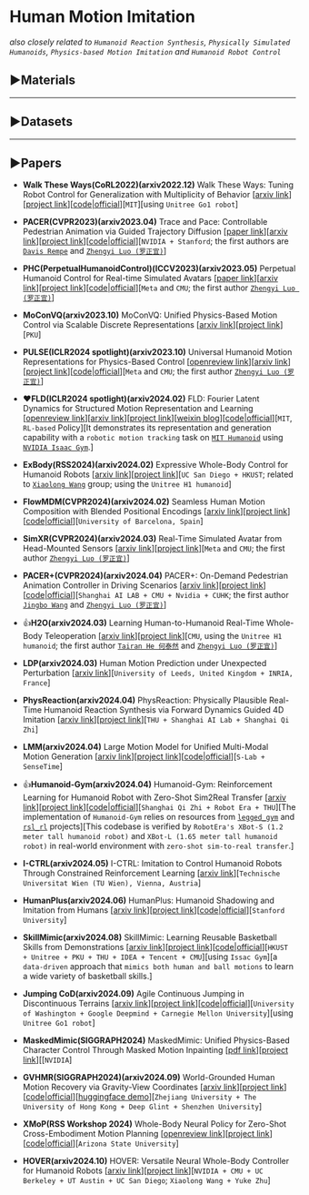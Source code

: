 # Human Motion Imitation
*also closely related to `Humanoid Reaction Synthesis`, `Physically Simulated Humanoids`, `Physics-based Motion Imitation` and `Humanoid Robot Control`*

## ▶Materials


***

## ▶Datasets


***

## ▶Papers

* **Walk These Ways(CoRL2022)(arxiv2022.12)** Walk These Ways: Tuning Robot Control for Generalization with Multiplicity of Behavior [[arxiv link](https://arxiv.org/abs/2212.03238)][[project link](https://gmargo11.github.io/walk-these-ways/)][[code|official](https://github.com/Improbable-AI/walk-these-ways)][`MIT`][using `Unitree Go1 robot`]

* **PACER(CVPR2023)(arxiv2023.04)** Trace and Pace: Controllable Pedestrian Animation via Guided Trajectory Diffusion [[paper link](http://openaccess.thecvf.com/content/CVPR2023/html/Rempe_Trace_and_Pace_Controllable_Pedestrian_Animation_via_Guided_Trajectory_Diffusion_CVPR_2023_paper.html)][[arxiv link](https://arxiv.org/abs/2304.01893)][[project link](https://research.nvidia.com/labs/toronto-ai/trace-pace/)][[code|official](https://github.com/nv-tlabs/pacer)][`NVIDIA + Stanford`; the first authors are [`Davis Rempe`](https://davrempe.github.io/) and [`Zhengyi Luo (罗正宜)`](https://www.zhengyiluo.com/)]

* **PHC(PerpetualHumanoidControl)(ICCV2023)(arxiv2023.05)** Perpetual Humanoid Control for Real-time Simulated Avatars [[paper link](https://openaccess.thecvf.com/content/ICCV2023/html/Luo_Perpetual_Humanoid_Control_for_Real-time_Simulated_Avatars_ICCV_2023_paper.html)][[arxiv link](https://arxiv.org/abs/2305.06456)][[project link](https://www.zhengyiluo.com/PHC-Site/)][[code|official](https://github.com/ZhengyiLuo/PerpetualHumanoidControl)][`Meta` and `CMU`; the first author [`Zhengyi Luo (罗正宜)`](https://www.zhengyiluo.com/)]

* **MoConVQ(arxiv2023.10)** MoConVQ: Unified Physics-Based Motion Control via Scalable Discrete Representations [[arxiv link](https://arxiv.org/abs/2310.10198)][[project link](https://moconvq.github.io/)][`PKU`]

* **PULSE(ICLR2024 spotlight)(arxiv2023.10)** Universal Humanoid Motion Representations for Physics-Based Control [[openreview link](https://openreview.net/forum?id=OrOd8PxOO2)][[arxiv link](https://arxiv.org/abs/2310.04582)][[project link](https://www.zhengyiluo.com/PULSE-Site/)][[code|official](https://github.com/ZhengyiLuo/PULSE)][`Meta` and `CMU`; the first author [`Zhengyi Luo (罗正宜)`](https://www.zhengyiluo.com/)]

* ❤**FLD(ICLR2024 spotlight)(arxiv2024.02)** FLD: Fourier Latent Dynamics for Structured Motion Representation and Learning [[openreview link](https://openreview.net/forum?id=xsd2llWYSA)][[arxiv link](https://arxiv.org/abs/2402.13820)][[project link](https://sites.google.com/view/iclr2024-fld/home)][[weixin blog](https://mp.weixin.qq.com/s/0FR9Tu-91GfFkUU-4YR0dA)][[code|official](https://github.com/mit-biomimetics/fld)][`MIT`, `RL-based` Policy][It demonstrates its representation and generation capability with a `robotic motion tracking` task on [`MIT Humanoid`](https://spectrum.ieee.org/mit-dynamic-acrobatic-humanoid-robot) using [`NVIDIA Isaac Gym`](https://developer.nvidia.com/isaac-gym).]

* **ExBody(RSS2024)(arxiv2024.02)** Expressive Whole-Body Control for Humanoid Robots [[arxiv link](https://arxiv.org/abs/2402.16796)][[project link](https://expressive-humanoid.github.io/)][`UC San Diego + HKUST`; related to [`Xiaolong Wang`](https://xiaolonw.github.io/) group; using the `Unitree H1 humanoid`]

* **FlowMDM(CVPR2024)(arxiv2024.02)** Seamless Human Motion Composition with Blended Positional Encodings [[arxiv link](https://arxiv.org/abs/2402.15509)][[project link](https://barquerogerman.github.io/FlowMDM/)][[code|official](https://github.com/BarqueroGerman/FlowMDM)][`University of Barcelona, Spain`]

* **SimXR(CVPR2024)(arxiv2024.03)** Real-Time Simulated Avatar from Head-Mounted Sensors [[arxiv link](https://arxiv.org/abs/2403.06862)][[project link](https://www.zhengyiluo.com/SimXR-Site/)][`Meta` and `CMU`; the first author [`Zhengyi Luo (罗正宜)`](https://www.zhengyiluo.com/)]

* **PACER+(CVPR2024)(arxiv2024.04)** PACER+: On-Demand Pedestrian Animation Controller in Driving Scenarios [[arxiv link](https://arxiv.org/abs/2404.19722)][[project link](https://wangjingbo1219.github.io/papers/CVPR2024_PACER_PLUS/PACERPLUSPage.html)][[code|official](https://github.com/IDC-Flash/PacerPlus)][`Shanghai AI LAB + CMU + Nvidia + CUHK`; the first author [`Jingbo Wang`](http://wangjingbo.top/) and [`Zhengyi Luo (罗正宜)`](https://www.zhengyiluo.com/)]

* 👍**H2O(arxiv2024.03)** Learning Human-to-Humanoid Real-Time Whole-Body Teleoperation [[arxiv link](https://arxiv.org/abs/2403.04436)][[project link](https://human2humanoid.com/)][`CMU`, using the `Unitree H1 humanoid`; the first author [`Tairan He 何泰然`](https://tairanhe.com/) and [`Zhengyi Luo (罗正宜)`](https://www.zhengyiluo.com/)]

* **LDP(arxiv2024.03)** Human Motion Prediction under Unexpected Perturbation [[arxiv link](https://arxiv.org/abs/2403.15891)][`University of Leeds, United Kingdom + INRIA, France`]

* **PhysReaction(arxiv2024.04)** PhysReaction: Physically Plausible Real-Time Humanoid Reaction Synthesis via Forward Dynamics Guided 4D Imitation [[arxiv link](https://arxiv.org/abs/2404.01081)][[project link](https://yunzeliu.github.io/PhysReaction/)][`THU + Shanghai AI Lab + Shanghai Qi Zhi`]

* **LMM(arxiv2024.04)** Large Motion Model for Unified Multi-Modal Motion Generation [[arxiv link](https://arxiv.org/abs/2404.01284)][[project link](https://mingyuan-zhang.github.io/projects/LMM.html)][[code|official](https://github.com/mingyuan-zhang/LMM)][`S-Lab + SenseTime`]

* 👍**Humanoid-Gym(arxiv2024.04)** Humanoid-Gym: Reinforcement Learning for Humanoid Robot with Zero-Shot Sim2Real Transfer [[arxiv link](https://arxiv.org/abs/2404.05695)][[project link](https://sites.google.com/view/humanoid-gym/)][[code|official](https://github.com/roboterax/humanoid-gym)][`Shanghai Qi Zhi + Robot Era + THU`][The implementation of `Humanoid-Gym` relies on resources from [`legged_gym`](https://github.com/leggedrobotics/legged_gym) and [`rsl_rl`](https://github.com/leggedrobotics/rsl_rl) projects][This codebase is verified by `RobotEra's XBot-S (1.2 meter tall humanoid robot)` and `XBot-L (1.65 meter tall humanoid robot)` in real-world environment with `zero-shot sim-to-real transfer`.]

* **I-CTRL(arxiv2024.05)** I-CTRL: Imitation to Control Humanoid Robots Through Constrained Reinforcement Learning [[arxiv link](https://arxiv.org/abs/2405.08726)][`Technische Universitat Wien (TU Wien), Vienna, Austria`]

* **HumanPlus(arxiv2024.06)** HumanPlus: Humanoid Shadowing and Imitation from Humans [[arxiv link](https://arxiv.org/abs/2406.10454)][[project link](https://humanoid-ai.github.io/)][[code|official](https://github.com/MarkFzp/humanplus)][`Stanford University`]

* **SkillMimic(arxiv2024.08)** SkillMimic: Learning Reusable Basketball Skills from Demonstrations [[arxiv link](https://arxiv.org/abs/2408.15270)][[project link](https://ingrid789.github.io/SkillMimic/)][[code|official](https://github.com/wyhuai/SkillMimic)][`HKUST + Unitree + PKU + THU + IDEA + Tencent + CMU`][using `Issac Gym`][a `data-driven` approach that `mimics both human and ball motions` to learn a wide variety of basketball skills.]

* **Jumping CoD(arxiv2024.09)** Agile Continuous Jumping in Discontinuous Terrains [[arxiv link](https://arxiv.org/abs/2409.10923)][[project link](https://yxyang.github.io/jumping_cod/)][[code|official](https://github.com/yxyang/jumping_cod)][`University of Washington + Google Deepmind + Carnegie Mellon University`][using `Unitree Go1 robot`]

* **MaskedMimic(SIGGRAPH2024)** MaskedMimic: Unified Physics-Based Character Control Through Masked Motion Inpainting [[pdf link](https://research.nvidia.com/labs/par/maskedmimic/assets/SIGGRAPHAsia2024_MaskedMimic.pdf)][[project link](https://research.nvidia.com/labs/par/maskedmimic/)][[`NVIDIA`] 

* **GVHMR(SIGGRAPH2024)(arxiv2024.09)** World-Grounded Human Motion Recovery via Gravity-View Coordinates [[arxiv link](https://arxiv.org/abs/2409.06662)][[project link](https://zju3dv.github.io/gvhmr/)][[code|official](https://github.com/zju3dv/GVHMR)][[huggingface demo](https://huggingface.co/spaces/LittleFrog/GVHMR)][`Zhejiang University + The University of Hong Kong + Deep Glint + Shenzhen University`]

* **XMoP(RSS Workshop 2024)** Whole-Body Neural Policy for Zero-Shot Cross-Embodiment Motion Planning [[openreview link](https://openreview.net/forum?id=fg0NWbup5t)][[project link](https://sites.google.com/view/xmop)][[code|official](https://github.com/prabinrath/xmop)][`Arizona State University`]

* **HOVER(arxiv2024.10)** HOVER: Versatile Neural Whole-Body Controller for Humanoid Robots [[arxiv link](https://arxiv.org/abs/2410.21229)][[project link](https://hover-versatile-humanoid.github.io/)][`NVIDIA + CMU + UC Berkeley + UT Austin + UC San Diego`; `Xiaolong Wang + Yuke Zhu`]


